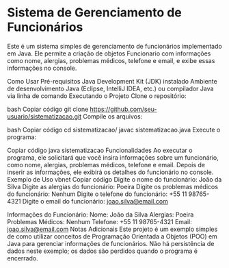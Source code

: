 <h1>Sistema de Gerenciamento de Funcionários</h1>
Este é um sistema simples de gerenciamento de funcionários implementado em Java. 
Ele permite a criação de objetos Funcionario com informações como nome, alergias, problemas médicos, telefone e email, e exibe essas informações no console.

Como Usar
Pré-requisitos
Java Development Kit (JDK) instalado
Ambiente de desenvolvimento Java (Eclipse, IntelliJ IDEA, etc.) ou compilador Java via linha de comando
Executando o Projeto
Clone o repositório:

bash
Copiar código
git clone https://github.com/seu-usuario/sistematizacao.git
Compile os arquivos:

bash
Copiar código
cd sistematizacao/
javac sistematizacao.java
Execute o programa:

Copiar código
java sistematizacao
Funcionalidades
Ao executar o programa, ele solicitará que você insira informações sobre um funcionário, como nome, alergias, problemas médicos, telefone e email.
Depois de inserir as informações, ele exibirá os detalhes do funcionário no console.
Exemplo de Uso
vbnet
Copiar código
Digite o nome do funcionário:
João da Silva
Digite as alergias do funcionário:
Poeira
Digite os problemas médicos do funcionário:
Nenhum
Digite o telefone do funcionário:
+55 11 98765-4321
Digite o email do funcionário:
joao.silva@email.com

Informações do Funcionário:
Nome: João da Silva
Alergias: Poeira
Problemas Médicos: Nenhum
Telefone: +55 11 98765-4321
Email: joao.silva@email.com
Notas Adicionais
Este projeto é um exemplo simples de como utilizar conceitos de Programação Orientada a Objetos (POO) em Java para gerenciar informações de funcionários. Não há persistência de dados neste exemplo; os dados são perdidos quando o programa é encerrado.
